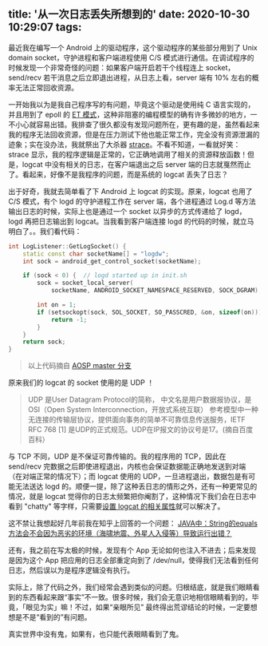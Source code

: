title: '从一次日志丢失所想到的'
date: 2020-10-30 10:29:07
tags:
---

最近我在编写一个 Android 上的驱动程序，这个驱动程序的某些部分用到了 Unix domain socket，守护进程和客户端进程使用 C/S 模式进行通信。在调试程序的时候发现一个非常奇怪的问题：如果客户端开启若干个线程连上 socket，send/recv 若干消息之后立即退出进程，从日志上看，server 端有 10% 左右的概率无法正常回收资源。

一开始我以为是我自己程序写的有问题，毕竟这个驱动是使用纯 C 语言实现的，并且用到了 epoll 的 [ET 模式](https://linux.die.net/man/7/epoll)，这种非阻塞的编程模型的确有许多微妙的地方，一不小心就容易出错。我排查了很久都没有发现问题所在，更有趣的是，虽然看起来我的程序无法回收资源，但是在压力测试下他也能正常工作，完全没有资源泄漏的迹象；实在没办法，我就祭出了大杀器 [strace](https://linux.die.net/man/1/strace)。不看不知道，一看就好笑：strace 显示，我的程序逻辑是正常的，它正确地调用了相关的资源释放函数！但是，logcat 中没有相关的日志，在客户端退出之后 server 端的日志就戛然而止了。看起来，好像不是我程序的问题，而是系统的 logcat 丢失了日志？

<!-- more -->

出于好奇，我就去简单看了下 Android 上 logcat 的实现。原来，logcat 也用了 C/S 模式，有个 logd 的守护进程工作在 server 端，各个进程通过 Log.d 等方法输出日志的时候，实际上也是通过一个 socket 以异步的方式传递给了 logd，logd 再把日志输出到 logcat。当我看到客户端连接 logd 的代码的时候，就立马明白了。。我们看代码：

```c++
int LogListener::GetLogSocket() {
    static const char socketName[] = "logdw";
    int sock = android_get_control_socket(socketName);

    if (sock < 0) {  // logd started up in init.sh
        sock = socket_local_server(
            socketName, ANDROID_SOCKET_NAMESPACE_RESERVED, SOCK_DGRAM);

        int on = 1;
        if (setsockopt(sock, SOL_SOCKET, SO_PASSCRED, &on, sizeof(on))) {
            return -1;
        }
    }
    return sock;
}
```

> 以上代码摘自 [AOSP master 分支](https://cs.android.com/android/platform/superproject/+/master:system/logging/logd/LogListener.cpp;l=129;bpv=0;bpt=1)

原来我们的 logcat 的 socket 使用的是 UDP ！

> UDP 是User Datagram Protocol的简称， 中文名是用户数据报协议，是OSI（Open System Interconnection，开放式系统互联） 参考模型中一种无连接的传输层协议，提供面向事务的简单不可靠信息传送服务，IETF RFC 768 [1]  是UDP的正式规范。UDP在IP报文的协议号是17。(摘自百度百科）

与 TCP 不同，UDP 是不保证可靠传输的。我的程序用的 TCP，因此在 send/recv 完数据之后即使进程退出，内核也会保证数据能正确地发送到对端（在对端正常的情况下）；而 logcat 使用的 UDP，一旦进程退出，数据包是有可能无法送达 logd 的。顺便一提，除了这种丢日志的情形之外，还有一种更常见的情况，就是 logcat 觉得你的日志太频繁把你阉割了，这种情况下我们会在日志中看到 "chatty" 等字样，只需要[设置 logcat 的相关属性](https://stackoverflow.com/questions/37006087/can-we-turn-off-chatty-in-logcat)就可以解决了。

这不禁让我想起好几年前我在知乎上回答的一个问题： [JAVA中：String的equals方法会不会因为恶劣的环境（海啸地震、外星人入侵等）导致运行出错？](https://www.zhihu.com/question/41159482/answer/89836828)

还有，我之前在写太极的时候，发现有个 App 无论如何也注入不进去；后来发现是因为这个 App 把应用的日志全部重定向到了 /dev/null，使得我们无法看到任何日志，然后误以为是程序逻辑没有执行。

实际上，除了代码之外，我们经常会遇到类似的问题。归根结底，就是我们眼睛看到的东西看起来跟“事实”不一致。很多时候，我们会无意识地相信眼睛看到的，毕竟，「眼见为实」嘛！不过，如果“亲眼所见” 最终得出荒谬结论的时候，一定要想想是不是“看到的”有问题。

真实世界中没有鬼，如果有，也只能代表眼睛看到了鬼。